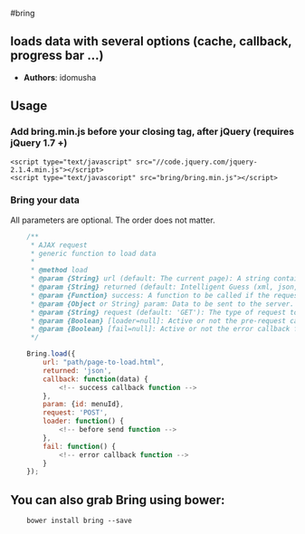 #bring

## loads data with several options (cache, callback, progress bar ...)

* **Authors**: idomusha

## Usage

### Add bring.min.js before your closing <body> tag, after jQuery (requires jQuery 1.7 +)
    <script type="text/javascript" src="//code.jquery.com/jquery-2.1.4.min.js"></script>
    <script type="text/javascoript" src="bring/bring.min.js"></script>

### Bring your data
All parameters are optional.
The order does not matter.
```js
    /**
     * AJAX request
     * generic function to load data
     *
     * @method load
     * @param {String} url (default: The current page): A string containing the URL to which the request is sent (path relative to the 'ajax/' directory ).
     * @param {String} returned (default: Intelligent Guess (xml, json, script, or html)): The type of data that you're expecting back from the server.
     * @param {Function} success: A function to be called if the request succeeds.
     * @param {Object or String} param: Data to be sent to the server. It is converted to a query string, if not already a string.
     * @param {String} request (default: 'GET'): The type of request to make ("POST" or "GET").
     * @param {Boolean} [loader=null]: Active or not the pre-request callback function beforeSend.
     * @param {Boolean} [fail=null]: Active or not the error callback function (if the request fails).
     */

    Bring.load({
        url: "path/page-to-load.html",
        returned: 'json',
        callback: function(data) {
            <!-- success callback function -->
        },
        param: {id: menuId},
        request: 'POST',
        loader: function() {
            <!-- before send function -->
        },
        fail: function() {
            <!-- error callback function -->
        }
    });
```

## You can also grab Bring using bower:
```
    bower install bring --save
```